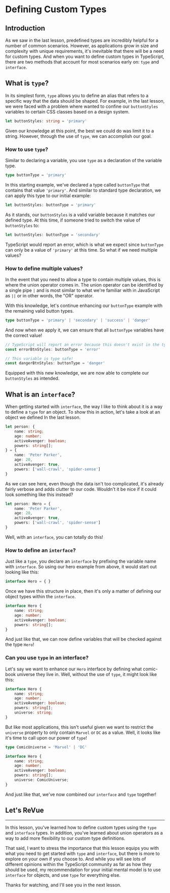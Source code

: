 # Defining Custom Types

## Introduction

As we saw in the last lesson, predefined types are incredibly helpful for a number of common scenarios. However, as applications grow in size and complexity with unique requirements, it's inevitable that there will be a need for custom types. And when you want to define custom types in TypeScript, there are two methods that account for most scenarios early on: `type` and `interface`. 

## What is `type`?

In its simplest form, `type` allows you to define an alias that refers to a specific way that the data should be shaped. For example, in the last lesson, we were faced with a problem where wanted to confine our `buttonStyles` variables to certain CSS classes based on a design system.

```typescript
let buttonStyles: string = 'primary'
```

Given our knowledge at this point, the best we could do was limit it to a string. However, through the use of `type`, we can accomplish our goal.

### How to use `type`?

Similar to declaring a variable, you use `type` as a declaration of the variable type.

```typescript
type buttonType = 'primary'
```

In this starting example, we've declared a type called `buttonType` that contains that value `'primary'`. And similar to standard type declaration, we can apply this type to our initial example:

```typescript
let buttonStyles: buttonType = 'primary'
```

As it stands, our `buttonStyles` is a valid variable because it matches our defined type. At this time, if someone tried to switch the value of `buttonStyles` to:

```typescript
let buttonStyles: buttonType = 'secondary'
```

TypeScript would report an error, which is what we expect since `buttonType` can only be a value of `'primary'` at this time. So what if we need multiple values?

### How to define multiple values?

In the event that you need to allow a type to contain multiple values, this is where the union operator comes in. The union operator can be identified by a single pipe `|` and is most similar to what we're familiar with in JavaScript as `||` or in other words, the "OR" operator.

With this knowledge, let's continue enhancing our `buttonType` example with the remaining valid button types.

```typescript
type buttonType = 'primary' | 'secondary' | 'success' | 'danger'
```

And now when we apply it, we can ensure that all `buttonType` variables have the correct value!

```typescript
// TypeScript will report an error because this doesn't exist in the type!
const errorBtnStyles: buttonType = 'error'

// This variable is type safe!
const dangerBtnStyles: buttonType = 'danger'
```

Equipped with this new knowledge, we are now able to complete our `buttonStyles` as intended.

## What is an `interface`?

When getting started with `interface`, the way I like to think about it is a way to define a `type` for an object. To show this in action, let's take a look at an object we defined In the last lesson.

```typescript
let person: {
	name: string;
	age: number;
	activeAvenger: boolean;
	powers: string[];
} = {
	name: 'Peter Parker',
	age: 20,
	activeAvenger: true,
	powers: ['wall-crawl', 'spider-sense']
}
```

As we can see here, even though the data isn't too complicated, it's already fairly verbose and adds clutter to our code. Wouldn't it be nice if it could look something like this instead?

```typescript
let person: Hero = {
	name: 'Peter Parker',
	age: 20,
	activeAvenger: true,
	powers: ['wall-crawl', 'spider-sense']
}
```

Well, with an `interface`, you can totally do this! 

### How to define an `interface`?

Just like a `type`, you declare an `interface` by prefixing the variable name with `interface`. So using our hero example from above, it would start out looking like this:

```typescript
interface Hero = { } 
```

Once we have this structure in place, then it's only a matter of defining our object types within the `interface`.

```typescript
interface Hero {
	name: string;
	age: number;
	activeAvenger: boolean;
	powers: string[];
}
```

And just like that, we can now define variables that will be checked against the type `Hero`!

### Can you use `type` in an interface?

Let's say we want to enhance our `Hero` interface by defining what comic-book universe they live in. Well, without the use of `type`, it might look like this:

```typescript
interface Hero {
	name: string;
	age: number;
	activeAvenger: boolean;
	powers: string[];
	universe: string;
}
```

But like most applications, this isn't useful given we want to restrict the `universe` property to only contain `Marvel` or `DC` as a value. Well, it looks like it's time to call upon our power of `type`!

```typescript
type ComicUniverse = 'Marvel' | 'DC'

interface Hero {
	name: string;
	age: number;
	activeAvenger: boolean;
	powers: string[];
	universe: ComicUniverse;
}
```

And just like that, we've now combined our `interface` and `type` together!

## Let's ReVue

---

In this lesson, you've learned how to define custom types using the `type` and `interface` types. In addition, you've learned about union operators as a way to add more flexibility to our custom type definitions. 

That said, I want to stress the importance that this lesson equips you with what you need to get started with `type` and `interface`, but there is more to explore on your own if you choose to.  And while you will see lots of different opinions within the TypeScript community as far as how they should be used, my recommendation for your initial mental model is to use `interface` for objects, and use `type` for everything else.

Thanks for watching, and I'll see you in the next lesson.
